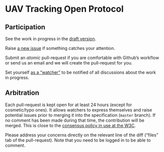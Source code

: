# UAV Tracking Open Protocol

## Participation

See the work in progress in the [draft version](https://github.com/UAVTracking/UAVTrackingProtocol/blob/master/draft/README.md).

Raise [a new issue](https://github.com/UAVTracking/UAVTrackingProtocol/issues/new) if something catches your attention.

Submit an *atomic* pull-request if you are comfortable with Github’s workflow or send us an email and we will create the pull-request for you.

Set yourself [as a “watcher”](https://github.com/UAVTracking/UAVTrackingProtocol/watchers) to be notified of all discussions about the work in progress.


## Arbitration

Each pull-request is kept open for at least 24 hours (except for cosmetic/typo ones). It allows watchers to express themselves and raise potential issues prior to merging it into the specification (`master` branch). If no comment has been made during that time, the contribution will be merged. This is close to the [consensus policy in use at the W3C](https://www.w3.org/2005/10/Process-20051014/policies.html#Consensus).

Please address your concerns directly on the relevant line of the diff (“files” tab of the pull-request). Note that you need to be logged in to be able to comment.
